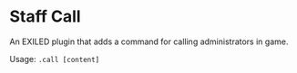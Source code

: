 # Staff Call
An EXILED plugin that adds a command for calling administrators in game.

Usage: ``.call [content]``
